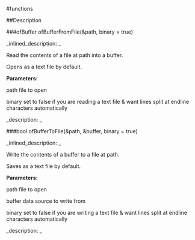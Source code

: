 #functions


<!--
_visible: True_
_advanced: False_
-->

##Description






<!----------------------------------------------------------------------------->

###ofBuffer ofBufferFromFile(&path, binary = true)

<!--
_syntax: ofBufferFromFile(&path, binary = true)_
_name: ofBufferFromFile_
_returns: ofBuffer_
_returns_description: _
_parameters: const filesystem::path &path, bool binary=true_
_version_started: _
_version_deprecated: _
_summary: _
_constant: False_
_static: False_
_visible: True_
_advanced: False_
-->

_inlined_description: _

Read the contents of a file at path into a buffer.

Opens as a text file by default.


**Parameters:**

path file to open

binary set to false if you are reading a text file & want lines
split at endline characters automatically





_description: _







<!----------------------------------------------------------------------------->

###bool ofBufferToFile(&path, &buffer, binary = true)

<!--
_syntax: ofBufferToFile(&path, &buffer, binary = true)_
_name: ofBufferToFile_
_returns: bool_
_returns_description: _
_parameters: const filesystem::path &path, const ofBuffer &buffer, bool binary=true_
_version_started: _
_version_deprecated: _
_summary: _
_constant: False_
_static: False_
_visible: True_
_advanced: False_
-->

_inlined_description: _

Write the contents of a buffer to a file at path.

Saves as a text file by default.


**Parameters:**

path file to open

buffer data source to write from

binary set to false if you are writing a text file & want lines
split at endline characters automatically





_description: _







<!----------------------------------------------------------------------------->

